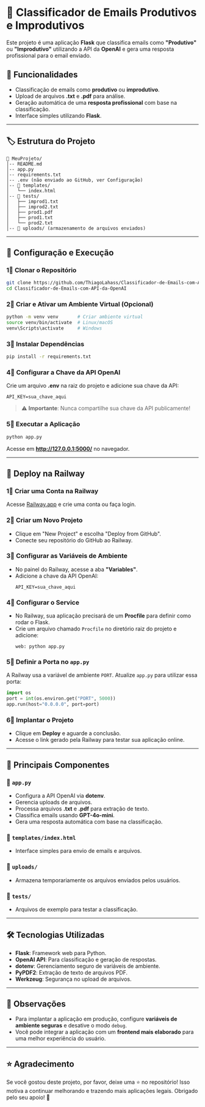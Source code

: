 # 📧 Classificador de Emails Produtivos e Improdutivos

Este projeto é uma aplicação **Flask** que classifica emails como **"Produtivo"** ou **"Improdutivo"** utilizando a API da **OpenAI** e gera uma resposta profissional para o email enviado.

## 📌 Funcionalidades
- Classificação de emails como **produtivo** ou **improdutivo**.
- Upload de arquivos **.txt** e **.pdf** para análise.
- Geração automática de uma **resposta profissional** com base na classificação.
- Interface simples utilizando **Flask**.

---

## 🏷 Estrutura do Projeto

```
📂 MeuProjeto/
│-- README.md
│-- app.py
│-- requirements.txt
│-- .env (não enviado ao GitHub, ver Configuração)
│-- 📂 templates/
│   └── index.html
│-- 📂 tests/
│   ├── improd1.txt
│   ├── improd2.txt
│   ├── prod1.pdf
│   ├── prod1.txt
│   └── prod2.txt
│-- 📂 uploads/ (armazenamento de arquivos enviados)
```

---

## 🚀 Configuração e Execução

### 1⃣ Clonar o Repositório
```sh
git clone https://github.com/ThiagoLahass/Classificador-de-Emails-com-API-da-OpenAI
cd Classificador-de-Emails-com-API-da-OpenAI
```

### 2⃣ Criar e Ativar um Ambiente Virtual (Opcional)
```sh
python -m venv venv       # Criar ambiente virtual
source venv/bin/activate  # Linux/macOS
venv\Scripts\activate     # Windows
```

### 3⃣ Instalar Dependências
```sh
pip install -r requirements.txt
```

### 4⃣ Configurar a Chave da API OpenAI
Crie um arquivo **.env** na raiz do projeto e adicione sua chave da API:
```
API_KEY=sua_chave_aqui
```
> ⚠ **Importante**: Nunca compartilhe sua chave da API publicamente!

### 5⃣ Executar a Aplicação
```sh
python app.py
```
Acesse em **http://127.0.0.1:5000/** no navegador.

---

## 📝 Deploy na Railway

### 1⃣ Criar uma Conta na Railway
Acesse [Railway.app](https://railway.app/) e crie uma conta ou faça login.

### 2⃣ Criar um Novo Projeto
- Clique em "New Project" e escolha "Deploy from GitHub".
- Conecte seu repositório do GitHub ao Railway.

### 3⃣ Configurar as Variáveis de Ambiente
- No painel do Railway, acesse a aba **"Variables"**.
- Adicione a chave da API OpenAI:
  ```
  API_KEY=sua_chave_aqui
  ```

### 4⃣ Configurar o Service
- No Railway, sua aplicação precisará de um **Procfile** para definir como rodar o Flask.
- Crie um arquivo chamado `Procfile` no diretório raiz do projeto e adicione:
  ```
  web: python app.py
  ```

### 5⃣ Definir a Porta no `app.py`
A Railway usa a variável de ambiente `PORT`. Atualize `app.py` para utilizar essa porta:
```python
import os
port = int(os.environ.get("PORT", 5000))
app.run(host="0.0.0.0", port=port)
```

### 6⃣ Implantar o Projeto
- Clique em **Deploy** e aguarde a conclusão.
- Acesse o link gerado pela Railway para testar sua aplicação online.

---

## 📝 Principais Componentes

### 🔹 `app.py`
- Configura a API OpenAI via **dotenv**.
- Gerencia uploads de arquivos.
- Processa arquivos **.txt** e **.pdf** para extração de texto.
- Classifica emails usando **GPT-4o-mini**.
- Gera uma resposta automática com base na classificação.

### 🔹 `templates/index.html`
- Interface simples para envio de emails e arquivos.

### 🔹 `uploads/`
- Armazena temporariamente os arquivos enviados pelos usuários.

### 🔹 `tests/`
- Arquivos de exemplo para testar a classificação.

---

## 🛠 Tecnologias Utilizadas
- **Flask**: Framework web para Python.
- **OpenAI API**: Para classificação e geração de respostas.
- **dotenv**: Gerenciamento seguro de variáveis de ambiente.
- **PyPDF2**: Extração de texto de arquivos PDF.
- **Werkzeug**: Segurança no upload de arquivos.

---

## 📌 Observações
- Para implantar a aplicação em produção, configure **variáveis de ambiente seguras** e desative o modo `debug`.
- Você pode integrar a aplicação com um **frontend mais elaborado** para uma melhor experiência do usuário.

---

## ⭐ Agradecimento
Se você gostou deste projeto, por favor, deixe uma ⭐ no repositório! Isso motiva a continuar melhorando e trazendo mais aplicações legais. Obrigado pelo seu apoio! 🙌